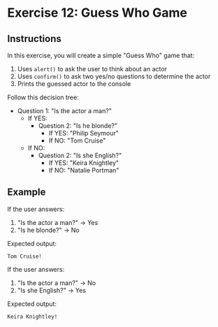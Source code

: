 # Exercise 12: Guess Who Game

## Instructions
In this exercise, you will create a simple "Guess Who" game that:
1. Uses `alert()` to ask the user to think about an actor
2. Uses `confirm()` to ask two yes/no questions to determine the actor
3. Prints the guessed actor to the console

Follow this decision tree:
- Question 1: "Is the actor a man?"
  - If YES:
    - Question 2: "Is he blonde?"
      - If YES: "Philip Seymour"
      - If NO: "Tom Cruise"
  - If NO:
    - Question 2: "Is she English?"
      - If YES: "Keira Knightley"
      - If NO: "Natalie Portman"

## Example
If the user answers:
1. "Is the actor a man?" → Yes
2. "Is he blonde?" → No

Expected output:
```
Tom Cruise!
```

If the user answers:
1. "Is the actor a man?" → No
2. "Is she English?" → Yes

Expected output:
```
Keira Knightley!
```
